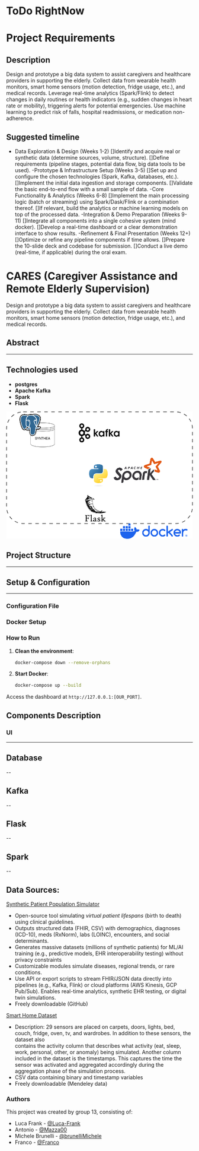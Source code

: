 # ToDo RightNow


# Project Requirements
## Description 
Design and prototype a big data system to assist caregivers and healthcare providers in supporting the elderly. Collect data from wearable health monitors, smart home sensors (motion detection, fridge usage, etc.), and medical records. Leverage real-time analytics (Spark/Flink) to detect changes in daily routines or health indicators (e.g., sudden changes in heart rate or mobility), triggering alerts for potential emergencies. Use machine learning to predict risk of falls, hospital readmissions, or medication non-adherence.
## Suggested timeline
- Data Exploration & Design (Weeks 1-2)
   []Identify and acquire real or synthetic data (determine sources, volume, structure).
   []Define requirements (pipeline stages, potential data flow, big data tools to be used).
-Prototype & Infrastructure Setup (Weeks 3-5)
   []Set up and configure the chosen technologies (Spark, Kafka, databases, etc.).
   []Implement the initial data ingestion and storage components.
   []Validate the basic end-to-end flow with a small sample of data.
-Core Functionality & Analytics (Weeks 6-8)
   []Implement the main processing logic (batch or streaming) using Spark/Dask/Flink or a combination thereof.
   []If relevant, build the analytics or machine learning models on top of the processed data.
-Integration & Demo Preparation (Weeks 9-11)
   []Integrate all components into a single cohesive system (mind docker).
   []Develop a real-time dashboard or a clear demonstration interface to show results.
-Refinement & Final Presentation (Weeks 12+)
   []Optimize or refine any pipeline components if time allows.
   []Prepare the 10-slide deck and codebase for submission.
   []Conduct a live demo (real-time, if applicable) during the oral exam.
# CARES (Caregiver Assistance and Remote Elderly Supervision)
Design and prototype a big data system to assist caregivers and healthcare providers in supporting the elderly. Collect data from wearable health monitors, smart home sensors (motion detection, fridge usage, etc.), and medical records.
## Abstract
---

## Technologies used
- **postgres**
- **Apache Kafka**
- **Spark**
- **Flask**

![System Architecture](images/system_architecture.png)

## Project Structure
---

## Setup & Configuration
---
### Configuration File
### Docker Setup
### How to Run
1. **Clean the environment**:
    ```sh
   docker-compose down --remove-orphans    
   ```
2. **Start Docker**:
    ```sh
    docker-compose up --build
    ```

Access the dashboard at `http://127.0.0.1:[OUR_PORT]`.

## Components Description
### UI
---
## Database
--
## Kafka
--
## Flask
--
## Spark
--

## Data Sources:
[Synthetic Patient Population Simulator](https://github.com/synthetichealth/synthea)
- Open-source tool simulating *virtual patient lifespans* (birth to death) using clinical guidelines. 
- Outputs structured data (FHIR, CSV) with demographics, diagnoses (ICD-10), meds (RxNorm), labs (LOINC), encounters, and social determinants.  
- Generates massive datasets (millions of synthetic patients) for ML/AI training (e.g., predictive models, EHR interoperability testing) without privacy constraints
- Customizable modules simulate diseases, regional trends, or rare conditions.  
- Use API or export scripts to stream FHIR/JSON data directly into pipelines (e.g., Kafka, Flink) or cloud platforms (AWS Kinesis, GCP Pub/Sub). Enables real-time analytics, synthetic EHR testing, or digital twin simulations.  
- Freely downloadable (GitHub)

[Smart Home Dataset](https://data.mendeley.com/datasets/zgsw84b2ff/1)
   - Description: 29 sensors are placed on carpets, doors, lights, bed, couch, fridge, oven, tv, and wardrobes. In addition to these sensors, the dataset also     
   contains the activity column that describes what activity (eat, sleep, work, personal, other, or anomaly) being simulated.
   Another column included in the dataset is the timestamps. This captures the time the sensor was activated and aggregated accordingly during the aggregation 
   phase of the simulation process.
   - CSV data containing binary and timestamp variables
   - Freely downloadable (Mendeley data)


### Authors
This project was created by group 13, consisting of:
 - Luca Frank - [@Luca-Frank](https://github.com/Luca-Frank)
 - Antonio - [@Mazza00](https://github.com/Mazza00)
 - Michele Brunelli - [@brunelliMichele](https://github.com/brunelliMichele)
 - Franco - [@Franco](https://github.com/)